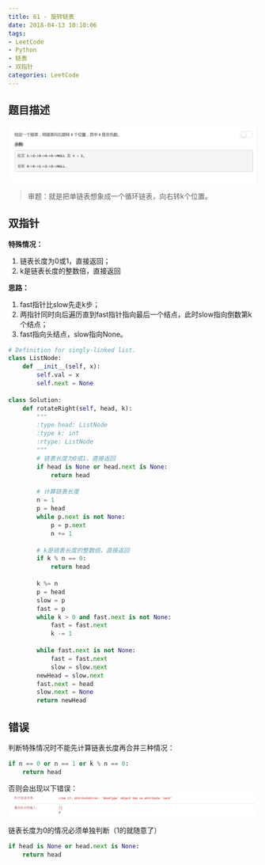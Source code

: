 ```yaml
---
title: 61 - 旋转链表
date: 2018-04-13 10:10:06
tags:
- LeetCode
- Python
- 链表
- 双指针
categories: LeetCode
---
```


## 题目描述
![problem](images/61.png)

<!-- more -->

>审题：就是把单链表想象成一个循环链表，向右转k个位置。

## 双指针
**特殊情况：**
1. 链表长度为0或1，直接返回；
2. k是链表长度的整数倍，直接返回

**思路：**
1. fast指针比slow先走k步；
2. 两指针同时向后遍历直到fast指针指向最后一个结点，此时slow指向倒数第k个结点；
3. fast指向头结点，slow指向None。
```python
# Definition for singly-linked list.
class ListNode:
    def __init__(self, x):
        self.val = x
        self.next = None

class Solution:
    def rotateRight(self, head, k):
        """
        :type head: ListNode
        :type k: int
        :rtype: ListNode
        """
        # 链表长度为0或1，直接返回
        if head is None or head.next is None:
        	return head

        # 计算链表长度
        n = 1
        p = head
        while p.next is not None:
        	p = p.next
        	n += 1

        # k是链表长度的整数倍，直接返回
        if k % n == 0:
        	return head

        k %= n
        p = head
        slow = p
        fast = p
        while k > 0 and fast.next is not None:
        	fast = fast.next
        	k -= 1

        while fast.next is not None:
        	fast = fast.next
        	slow = slow.next
        newHead = slow.next
        fast.next = head
        slow.next = None
        return newHead
```

## 错误
判断特殊情况时不能先计算链表长度再合并三种情况：
```python
if n == 0 or n == 1 or k % n == 0:
	return head
```
否则会出现以下错误：
![error](images/error.png)

链表长度为0的情况必须单独判断（1的就随意了）
```python
if head is None or head.next is None:
    return head
```